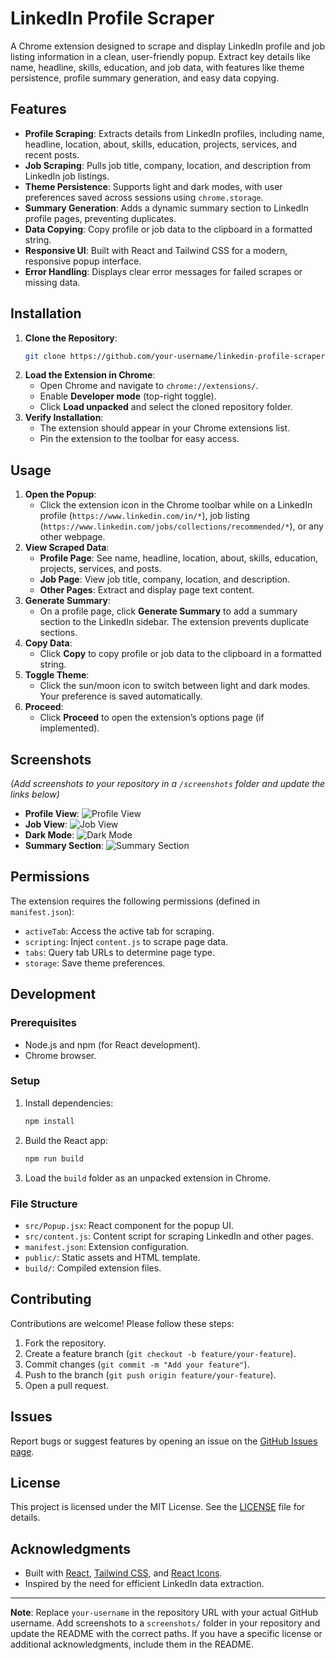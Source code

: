 # LinkedIn Profile Scraper

A Chrome extension designed to scrape and display LinkedIn profile and job listing information in a clean, user-friendly popup. Extract key details like name, headline, skills, education, and job data, with features like theme persistence, profile summary generation, and easy data copying.

## Features
- **Profile Scraping**: Extracts details from LinkedIn profiles, including name, headline, location, about, skills, education, projects, services, and recent posts.
- **Job Scraping**: Pulls job title, company, location, and description from LinkedIn job listings.
- **Theme Persistence**: Supports light and dark modes, with user preferences saved across sessions using `chrome.storage`.
- **Summary Generation**: Adds a dynamic summary section to LinkedIn profile pages, preventing duplicates.
- **Data Copying**: Copy profile or job data to the clipboard in a formatted string.
- **Responsive UI**: Built with React and Tailwind CSS for a modern, responsive popup interface.
- **Error Handling**: Displays clear error messages for failed scrapes or missing data.

## Installation
1. **Clone the Repository**:
   ```bash
   git clone https://github.com/your-username/linkedin-profile-scraper.git
   ```
2. **Load the Extension in Chrome**:
   - Open Chrome and navigate to `chrome://extensions/`.
   - Enable **Developer mode** (top-right toggle).
   - Click **Load unpacked** and select the cloned repository folder.
3. **Verify Installation**:
   - The extension should appear in your Chrome extensions list.
   - Pin the extension to the toolbar for easy access.

## Usage
1. **Open the Popup**:
   - Click the extension icon in the Chrome toolbar while on a LinkedIn profile (`https://www.linkedin.com/in/*`), job listing (`https://www.linkedin.com/jobs/collections/recommended/*`), or any other webpage.
2. **View Scraped Data**:
   - **Profile Page**: See name, headline, location, about, skills, education, projects, services, and posts.
   - **Job Page**: View job title, company, location, and description.
   - **Other Pages**: Extract and display page text content.
3. **Generate Summary**:
   - On a profile page, click **Generate Summary** to add a summary section to the LinkedIn sidebar. The extension prevents duplicate sections.
4. **Copy Data**:
   - Click **Copy** to copy profile or job data to the clipboard in a formatted string.
5. **Toggle Theme**:
   - Click the sun/moon icon to switch between light and dark modes. Your preference is saved automatically.
6. **Proceed**:
   - Click **Proceed** to open the extension’s options page (if implemented).

## Screenshots
*(Add screenshots to your repository in a `/screenshots` folder and update the links below)*

- **Profile View**: ![Profile View](screenshots/profile-view.png)
- **Job View**: ![Job View](screenshots/job-view.png)
- **Dark Mode**: ![Dark Mode](screenshots/dark-mode.png)
- **Summary Section**: ![Summary Section](screenshots/summary-section.png)

## Permissions
The extension requires the following permissions (defined in `manifest.json`):
- `activeTab`: Access the active tab for scraping.
- `scripting`: Inject `content.js` to scrape page data.
- `tabs`: Query tab URLs to determine page type.
- `storage`: Save theme preferences.

## Development
### Prerequisites
- Node.js and npm (for React development).
- Chrome browser.

### Setup
1. Install dependencies:
   ```bash
   npm install
   ```
2. Build the React app:
   ```bash
   npm run build
   ```
3. Load the `build` folder as an unpacked extension in Chrome.

### File Structure
- `src/Popup.jsx`: React component for the popup UI.
- `src/content.js`: Content script for scraping LinkedIn and other pages.
- `manifest.json`: Extension configuration.
- `public/`: Static assets and HTML template.
- `build/`: Compiled extension files.

## Contributing
Contributions are welcome! Please follow these steps:
1. Fork the repository.
2. Create a feature branch (`git checkout -b feature/your-feature`).
3. Commit changes (`git commit -m "Add your feature"`).
4. Push to the branch (`git push origin feature/your-feature`).
5. Open a pull request.

## Issues
Report bugs or suggest features by opening an issue on the [GitHub Issues page](https://github.com/your-username/linkedin-profile-scraper/issues).

## License
This project is licensed under the MIT License. See the [LICENSE](LICENSE) file for details.

## Acknowledgments
- Built with [React](https://reactjs.org/), [Tailwind CSS](https://tailwindcss.com/), and [React Icons](https://react-icons.github.io/react-icons/).
- Inspired by the need for efficient LinkedIn data extraction.

---

**Note**: Replace `your-username` in the repository URL with your actual GitHub username. Add screenshots to a `screenshots/` folder in your repository and update the README with the correct paths. If you have a specific license or additional acknowledgments, include them in the README.